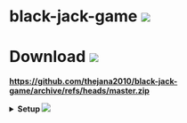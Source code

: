 # black-jack-game <img src="https://c.tenor.com/3eDU879uzT4AAAAi/shy-blushing.gif" width="30px">

# Download <img src="https://c.tenor.com/k2GZAYWuTS4AAAAi/backhand-index-pointing-down-joypixels.gif" width="30px">


**https://github.com/thejana2010/black-jack-game/archive/refs/heads/master.zip**

<details>
  <summary><b> Setup <img src="https://c.tenor.com/k2GZAYWuTS4AAAAi/backhand-index-pointing-down-joypixels.gif" width="20px"></></b></summary>
  <br/>


<img src="./readme photos/capcur2.png" width="570" height="500" />

**Next step <img src="https://c.tenor.com/k2GZAYWuTS4AAAAi/backhand-index-pointing-down-joypixels.gif" width="20px">**

<img src="./readme photos/Untitled3.png" width="570" height="500" />

**Next step <img src="https://c.tenor.com/k2GZAYWuTS4AAAAi/backhand-index-pointing-down-joypixels.gif" width="20px">**

<img src="./readme photos/Untitled4.png" width="570" height="500" />

**Next step <img src="https://c.tenor.com/k2GZAYWuTS4AAAAi/backhand-index-pointing-down-joypixels.gif" width="20px">**

<img src="./readme photos/Untitled5.png" width="570" height="500" />

**Next step <img src="https://c.tenor.com/k2GZAYWuTS4AAAAi/backhand-index-pointing-down-joypixels.gif" width="20px">**

<img src="./readme photos/Untitled6.png" width="570" height="500" />

**Next step <img src="https://c.tenor.com/k2GZAYWuTS4AAAAi/backhand-index-pointing-down-joypixels.gif" width="20px">**

<img src="./readme photos/Untitled7.png" width="570" height="500" />


</details>

